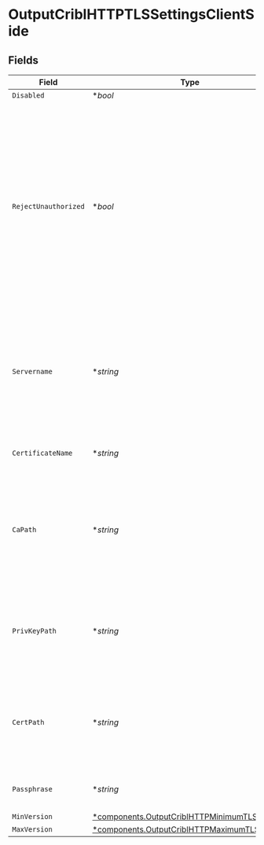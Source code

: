 # OutputCriblHTTPTLSSettingsClientSide


## Fields

| Field                                                                                                                                                                                                                                     | Type                                                                                                                                                                                                                                      | Required                                                                                                                                                                                                                                  | Description                                                                                                                                                                                                                               |
| ----------------------------------------------------------------------------------------------------------------------------------------------------------------------------------------------------------------------------------------- | ----------------------------------------------------------------------------------------------------------------------------------------------------------------------------------------------------------------------------------------- | ----------------------------------------------------------------------------------------------------------------------------------------------------------------------------------------------------------------------------------------- | ----------------------------------------------------------------------------------------------------------------------------------------------------------------------------------------------------------------------------------------- |
| `Disabled`                                                                                                                                                                                                                                | **bool*                                                                                                                                                                                                                                   | :heavy_minus_sign:                                                                                                                                                                                                                        | N/A                                                                                                                                                                                                                                       |
| `RejectUnauthorized`                                                                                                                                                                                                                      | **bool*                                                                                                                                                                                                                                   | :heavy_minus_sign:                                                                                                                                                                                                                        | Reject certificates that are not authorized by a CA in the CA certificate path, or by another<br/>                    trusted CA (such as the system's). Defaults to Enabled. Overrides the toggle from Advanced Settings, when also present. |
| `Servername`                                                                                                                                                                                                                              | **string*                                                                                                                                                                                                                                 | :heavy_minus_sign:                                                                                                                                                                                                                        | Server name for the SNI (Server Name Indication) TLS extension. It must be a host name, and not an IP address.                                                                                                                            |
| `CertificateName`                                                                                                                                                                                                                         | **string*                                                                                                                                                                                                                                 | :heavy_minus_sign:                                                                                                                                                                                                                        | The name of the predefined certificate                                                                                                                                                                                                    |
| `CaPath`                                                                                                                                                                                                                                  | **string*                                                                                                                                                                                                                                 | :heavy_minus_sign:                                                                                                                                                                                                                        | Path on client in which to find CA certificates to verify the server's cert. PEM format. Can reference $ENV_VARS.                                                                                                                         |
| `PrivKeyPath`                                                                                                                                                                                                                             | **string*                                                                                                                                                                                                                                 | :heavy_minus_sign:                                                                                                                                                                                                                        | Path on client in which to find the private key to use. PEM format. Can reference $ENV_VARS.                                                                                                                                              |
| `CertPath`                                                                                                                                                                                                                                | **string*                                                                                                                                                                                                                                 | :heavy_minus_sign:                                                                                                                                                                                                                        | Path on client in which to find certificates to use. PEM format. Can reference $ENV_VARS.                                                                                                                                                 |
| `Passphrase`                                                                                                                                                                                                                              | **string*                                                                                                                                                                                                                                 | :heavy_minus_sign:                                                                                                                                                                                                                        | Passphrase to use to decrypt private key                                                                                                                                                                                                  |
| `MinVersion`                                                                                                                                                                                                                              | [*components.OutputCriblHTTPMinimumTLSVersion](../../models/components/outputcriblhttpminimumtlsversion.md)                                                                                                                               | :heavy_minus_sign:                                                                                                                                                                                                                        | N/A                                                                                                                                                                                                                                       |
| `MaxVersion`                                                                                                                                                                                                                              | [*components.OutputCriblHTTPMaximumTLSVersion](../../models/components/outputcriblhttpmaximumtlsversion.md)                                                                                                                               | :heavy_minus_sign:                                                                                                                                                                                                                        | N/A                                                                                                                                                                                                                                       |